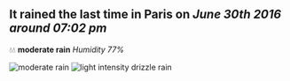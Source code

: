 ## It rained the last time in Paris on *June 30th 2016 around 07:02 pm*
💧💧  **moderate rain** *Humidity 77%*

![moderate rain](http://openweathermap.org/img/w/10d.png) ![light intensity drizzle rain](http://openweathermap.org/img/w/09d.png)
